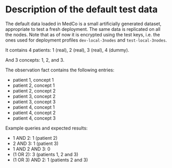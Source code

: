 # Description of the default test data

The default data loaded in MedCo is a small artificially generated dataset, appropriate to test a fresh deployment. The same data is replicated on all the nodes. Note that as of now it is encrypted using the test keys, i.e. the ones used for deployment profiles `dev-local-3nodes` and `test-local-3nodes`.

It contains 4 patients: 1 \(real\), 2 \(real\), 3 \(real\), 4 \(dummy\).

And 3 concepts: 1, 2, and 3.

The observation fact contains the following entries:

* patient 1, concept 1
* patient 2, concept 1
* patient 2, concept 2
* patient 3, concept 2
* patient 3, concept 3
* patient 4, concept 1
* patient 4, concept 2
* patient 4, concept 3

Example queries and expected results:

* 1 AND 2: 1 \(patient 2\)
* 2 AND 3: 1 \(patient 3\)
* 1 AND 2 AND 3: 0
* \(1 OR 2\): 3 \(patients 1, 2 and 3\)
* \(1 OR 3\) AND 2: 1 \(patients 2 and 3\) 

